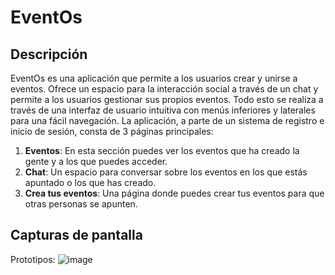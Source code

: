 # EventOs

## Descripción

EventOs es una aplicación que permite a los usuarios crear y unirse a eventos. Ofrece un espacio para la interacción social a través de un chat y permite a los usuarios gestionar sus propios eventos. Todo esto se realiza a través de una interfaz de usuario intuitiva con menús inferiores y laterales para una fácil navegación.
La aplicación, a parte de un sistema de registro e inicio de sesión, consta de 3 páginas principales:

1. **Eventos**: En esta sección puedes ver los eventos que ha creado la gente y a los que puedes acceder.
2. **Chat**: Un espacio para conversar sobre los eventos en los que estás apuntado o los que has creado.
3. **Crea tus eventos**: Una página donde puedes crear tus eventos para que otras personas se apunten.

## Capturas de pantalla
Prototipos:
![image](https://github.com/arturofgg/EventOs/assets/113636946/e7e60f36-2234-4f0e-b463-de299cfc1c56)
